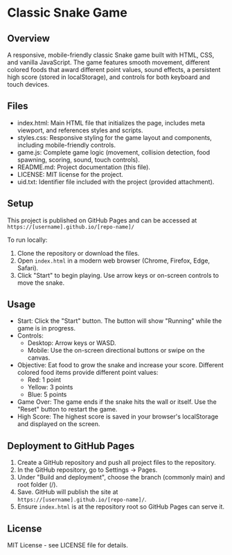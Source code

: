 # Classic Snake Game

## Overview
A responsive, mobile-friendly classic Snake game built with HTML, CSS, and vanilla JavaScript. The game features smooth movement, different colored foods that award different point values, sound effects, a persistent high score (stored in localStorage), and controls for both keyboard and touch devices.

## Files
- index.html: Main HTML file that initializes the page, includes meta viewport, and references styles and scripts.
- styles.css: Responsive styling for the game layout and components, including mobile-friendly controls.
- game.js: Complete game logic (movement, collision detection, food spawning, scoring, sound, touch controls).
- README.md: Project documentation (this file).
- LICENSE: MIT license for the project.
- uid.txt: Identifier file included with the project (provided attachment).

## Setup
This project is published on GitHub Pages and can be accessed at `https://[username].github.io/[repo-name]/`

To run locally:
1. Clone the repository or download the files.
2. Open `index.html` in a modern web browser (Chrome, Firefox, Edge, Safari).
3. Click "Start" to begin playing. Use arrow keys or on-screen controls to move the snake.

## Usage
- Start: Click the "Start" button. The button will show "Running" while the game is in progress.
- Controls:
  - Desktop: Arrow keys or WASD.
  - Mobile: Use the on-screen directional buttons or swipe on the canvas.
- Objective: Eat food to grow the snake and increase your score. Different colored food items provide different point values:
  - Red: 1 point
  - Yellow: 3 points
  - Blue: 5 points
- Game Over: The game ends if the snake hits the wall or itself. Use the "Reset" button to restart the game.
- High Score: The highest score is saved in your browser's localStorage and displayed on the screen.

## Deployment to GitHub Pages
1. Create a GitHub repository and push all project files to the repository.
2. In the GitHub repository, go to Settings → Pages.
3. Under "Build and deployment", choose the branch (commonly main) and root folder (/).
4. Save. GitHub will publish the site at `https://[username].github.io/[repo-name]/`.
5. Ensure `index.html` is at the repository root so GitHub Pages can serve it.

## License
MIT License - see LICENSE file for details.